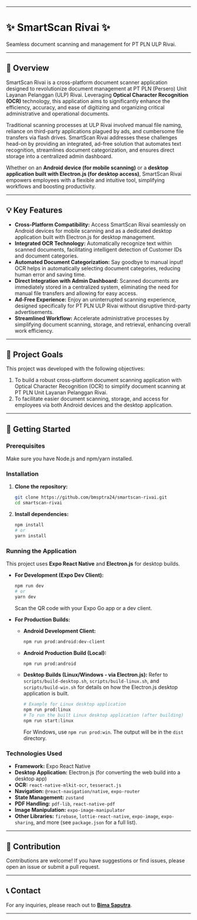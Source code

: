 -----

# ✨ SmartScan Rivai ✨

Seamless document scanning and management for PT PLN ULP Rivai.

-----

## 🌟 Overview

SmartScan Rivai is a cross-platform document scanner application designed to revolutionize document management at PT PLN (Persero) Unit Layanan Pelanggan (ULP) Rivai. Leveraging **Optical Character Recognition (OCR)** technology, this application aims to significantly enhance the efficiency, accuracy, and ease of digitizing and organizing critical administrative and operational documents.

Traditional scanning processes at ULP Rivai involved manual file naming, reliance on third-party applications plagued by ads, and cumbersome file transfers via flash drives. SmartScan Rivai addresses these challenges head-on by providing an integrated, ad-free solution that automates text recognition, streamlines document categorization, and ensures direct storage into a centralized admin dashboard.

Whether on an **Android device (for mobile scanning)** or a **desktop application built with Electron.js (for desktop access)**, SmartScan Rivai empowers employees with a flexible and intuitive tool, simplifying workflows and boosting productivity.

-----

## 💡 Key Features

  * **Cross-Platform Compatibility:** Access SmartScan Rivai seamlessly on Android devices for mobile scanning and as a dedicated desktop application built with Electron.js for desktop management.
  * **Integrated OCR Technology:** Automatically recognize text within scanned documents, facilitating intelligent detection of Customer IDs and document categories.
  * **Automated Document Categorization:** Say goodbye to manual input\! OCR helps in automatically selecting document categories, reducing human error and saving time.
  * **Direct Integration with Admin Dashboard:** Scanned documents are immediately stored in a centralized system, eliminating the need for manual file transfers and allowing for easy access.
  * **Ad-Free Experience:** Enjoy an uninterrupted scanning experience, designed specifically for PT PLN ULP Rivai without disruptive third-party advertisements.
  * **Streamlined Workflow:** Accelerate administrative processes by simplifying document scanning, storage, and retrieval, enhancing overall work efficiency.

-----

## 🎯 Project Goals

This project was developed with the following objectives:

1.  To build a robust cross-platform document scanning application with Optical Character Recognition (OCR) to simplify document scanning at PT PLN Unit Layanan Pelanggan Rivai.
2.  To facilitate easier document scanning, storage, and access for employees via both Android devices and the desktop application.

-----

## 🚀 Getting Started

### Prerequisites

Make sure you have Node.js and npm/yarn installed.

### Installation

1.  **Clone the repository:**
    ```bash
    git clone https://github.com/bmsptra24/smartscan-rivai.git
    cd smartscan-rivai
    ```
2.  **Install dependencies:**
    ```bash
    npm install
    # or
    yarn install
    ```

### Running the Application

This project uses **Expo React Native** and **Electron.js** for desktop builds.

  * **For Development (Expo Dev Client):**

    ```bash
    npm run dev
    # or
    yarn dev
    ```

    Scan the QR code with your Expo Go app or a dev client.

  * **For Production Builds:**

      * **Android Development Client:**
        ```bash
        npm run prod:android:dev-client
        ```
      * **Android Production Build (Local):**
        ```bash
        npm run prod:android
        ```
      * **Desktop Builds (Linux/Windows - via Electron.js):**
        Refer to `scripts/build-desktop.sh`, `scripts/build-linux.sh`, and `scripts/build-win.sh` for details on how the Electron.js desktop application is built.
        ```bash
        # Example for Linux desktop application
        npm run prod:linux
        # To run the built Linux desktop application (after building)
        npm run start:linux
        ```
        For Windows, use `npm run prod:win`. The output will be in the `dist` directory.

### Technologies Used

  * **Framework:** Expo React Native
  * **Desktop Application:** Electron.js (for converting the web build into a desktop app)
  * **OCR:** `react-native-mlkit-ocr`, `tesseract.js`
  * **Navigation:** `@react-navigation/native`, `expo-router`
  * **State Management:** `zustand`
  * **PDF Handling:** `pdf-lib`, `react-native-pdf`
  * **Image Manipulation:** `expo-image-manipulator`
  * **Other Libraries:** `firebase`, `lottie-react-native`, `expo-image`, `expo-sharing`, and more (see `package.json` for a full list).

-----

## 🤝 Contribution

Contributions are welcome\! If you have suggestions or find issues, please open an issue or submit a pull request.

-----
 
## 📞 Contact

For any inquiries, please reach out to **[Bima Saputra](mailto:sbima2432@gmail.com)**.
 
-----
